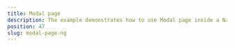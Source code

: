 ```yaml
---
title: Modal page
description: The example demonstrates how to use Modal page inside a NativeScript Angular application. In the sample is shown how to open single modal page as well as how to enable navigation inside the modal.
position: 47
slug: modal-page-ng
---
```

